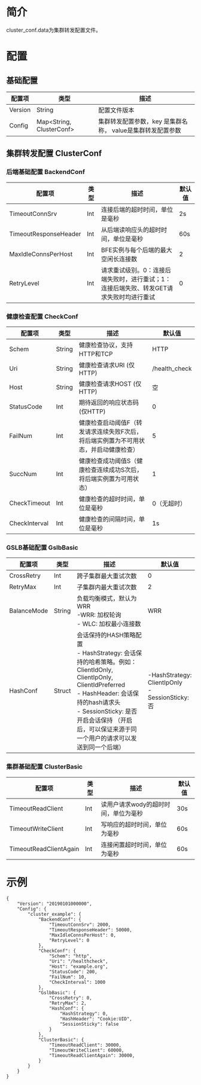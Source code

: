 # 简介

cluster_conf.data为集群转发配置文件。

# 配置

## 基础配置

| 配置项  | 类型   | 描述                                                 |
| ------- | ------ | ---------------------------------------------------- |
| Version | String | 配置文件版本                                         |
| Config  | Map&lt;String, ClusterConf&gt; | 集群转发配置参数，key 是集群名称， value是集群转发配置参数 |

## 集群转发配置 ClusterConf

### 后端基础配置 BackendConf

| 配置项                | 类型 | 描述                                                         | 默认值 |
| --------------------- | ---- | ------------------------------------------------------------ | ------ |
| TimeoutConnSrv        | Int  | 连接后端的超时时间，单位是毫秒                               | 2s     |
| TimeoutResponseHeader | Int  | 从后端读响应头的超时时间，单位是毫秒                         | 60s    |
| MaxIdleConnsPerHost   | Int  | BFE实例与每个后端的最大空闲长连接数                          | 2      |
| RetryLevel            | Int  | 请求重试级别。0：连接后端失败时，进行重试；1：连接后端失败、转发GET请求失败时均进行重试 | 0      |

### 健康检查配置 CheckConf

| 配置项        | 类型   | 描述                                                         | 默认值        |
| ------------- | ------ | ------------------------------------------------------------ | ------------- |
| Schem         | String | 健康检查协议，支持HTTP和TCP                                  | HTTP          |
| Uri           | String | 健康检查请求URI (仅HTTP)                                     | /health_check |
| Host          | String | 健康检查请求HOST (仅HTTP)                                    | 空            |
| StatusCode    | Int    | 期待返回的响应状态码 (仅HTTP)                                | 0             |
| FailNum       | Int    | 健康检查启动阈值F（转发请求连续失败F次后，将后端实例置为不可用状态，并启动健康检查） | 5             |
| SuccNum       | Int    | 健康检查成功阈值S（健康检查连续成功S次后，将后端实例置为可用状态） | 1             |
| CheckTimeout  | Int    | 健康检查的超时时间，单位是毫秒                               | 0（无超时）   |
| CheckInterval | Int    | 健康检查的间隔时间，单位是毫秒                               | 1s            |

### GSLB基础配置 GslbBasic

| 配置项      | 类型   | 描述                                                         | 默认值                                            |
| ----------- | ------ | ------------------------------------------------------------ | ------------------------------------------------- |
| CrossRetry  | Int    | 跨子集群最大重试次数                                         | 0                                                 |
| RetryMax    | Int    | 子集群内最大重试次数                                         | 2                                                 |
| BalanceMode | String | 负载均衡模式，默认为WRR<br>-WRR: 加权轮询 <br>- WLC: 加权最小连接数 | WRR                                               |
| HashConf    | Struct | 会话保持的HASH策略配置<br>- HashStrategy: 会话保持的哈希策略。例如：ClientIdOnly, ClientIpOnly, ClientIdPreferred<br>- HashHeader: 会话保持的hash请求头<br>- SessionSticky: 是否开启会话保持 （开启后，可以保证来源于同一个用户的请求可以发送到同一个后端） | -HashStrategy: ClientIpOnly<br>-SessionSticky: 否 |

### 集群基础配置 ClusterBasic

| 配置项                 | 类型 | 描述                                 | 默认值 |
| ---------------------- | ---- | ------------------------------------ | ------ |
| TimeoutReadClient      | Int  | 读用户请求wody的超时时间，单位为毫秒 | 30s    |
| TimeoutWriteClient     | Int  | 写响应的超时时间，单位为毫秒         | 60s    |
| TimeoutReadClientAgain | Int  | 连接闲置超时时间，单位为毫秒         | 60s    |

# 示例

```
{
    "Version": "20190101000000",
    "Config": {
        "cluster_example": {
            "BackendConf": {
                "TimeoutConnSrv": 2000,
                "TimeoutResponseHeader": 50000,
                "MaxIdleConnsPerHost": 0,
                "RetryLevel": 0
            },
            "CheckConf": {
                "Schem": "http",
                "Uri": "/healthcheck",
                "Host": "example.org",
                "StatusCode": 200,
                "FailNum": 10,
                "CheckInterval": 1000
            },
            "GslbBasic": {
                "CrossRetry": 0,
                "RetryMax": 2,
                "HashConf": {
                    "HashStrategy": 0,
                    "HashHeader": "Cookie:UID",
                    "SessionSticky": false
                }
            },
            "ClusterBasic": {
                "TimeoutReadClient": 30000,
                "TimeoutWriteClient": 60000,
                "TimeoutReadClientAgain": 30000,
            }
        }
    }
}
```

